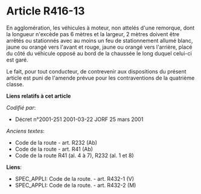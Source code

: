 # Article R416-13

En agglomération, les véhicules à moteur, non attelés d'une remorque, dont la longueur n'excède pas 6 mètres et la largeur, 2
mètres doivent être arrêtés ou stationnés avec au moins un feu de stationnement allumé blanc, jaune ou orangé vers l'avant et
rouge, jaune ou orangé vers l'arrière, placé du côté du véhicule opposé au bord de la chaussée le long duquel celui-ci est
garé.

Le fait, pour tout conducteur, de contrevenir aux dispositions du présent article est puni de l'amende prévue pour les
contraventions de la quatrième classe.

**Liens relatifs à cet article**

_Codifié par_:

  - Décret n°2001-251 2001-03-22 JORF 25 mars 2001

_Anciens textes_:

  - Code de la route - art. R232 (Ab)
  - Code de la route - art. R41 (Ab)
  - Code de la route R41 (al. 4 à 7), R232 (al. 1 et 8)

**Liens**:

  - SPEC_APPLI: Code de la route. - art. R432-1 (V)
  - SPEC_APPLI: Code de la route. - art. R432-2 (M)
